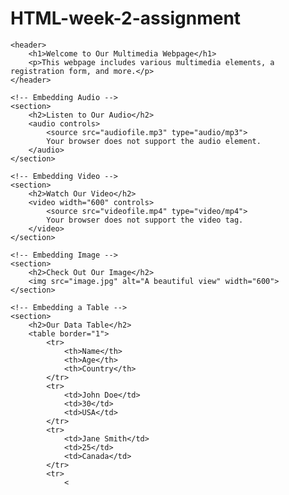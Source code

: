 # HTML-week-2-assignment

<!DOCTYPE html>
<html lang="en">

<head>
    <meta charset="UTF-8">
    <meta name="viewport" content="width=device-width, initial-scale=1.0">
    <title>Multimedia-Rich Webpage with Registration Form</title>
</head>

<body>

    <header>
        <h1>Welcome to Our Multimedia Webpage</h1>
        <p>This webpage includes various multimedia elements, a registration form, and more.</p>
    </header>

    <!-- Embedding Audio -->
    <section>
        <h2>Listen to Our Audio</h2>
        <audio controls>
            <source src="audiofile.mp3" type="audio/mp3">
            Your browser does not support the audio element.
        </audio>
    </section>

    <!-- Embedding Video -->
    <section>
        <h2>Watch Our Video</h2>
        <video width="600" controls>
            <source src="videofile.mp4" type="video/mp4">
            Your browser does not support the video tag.
        </video>
    </section>

    <!-- Embedding Image -->
    <section>
        <h2>Check Out Our Image</h2>
        <img src="image.jpg" alt="A beautiful view" width="600">
    </section>

    <!-- Embedding a Table -->
    <section>
        <h2>Our Data Table</h2>
        <table border="1">
            <tr>
                <th>Name</th>
                <th>Age</th>
                <th>Country</th>
            </tr>
            <tr>
                <td>John Doe</td>
                <td>30</td>
                <td>USA</td>
            </tr>
            <tr>
                <td>Jane Smith</td>
                <td>25</td>
                <td>Canada</td>
            </tr>
            <tr>
                <
